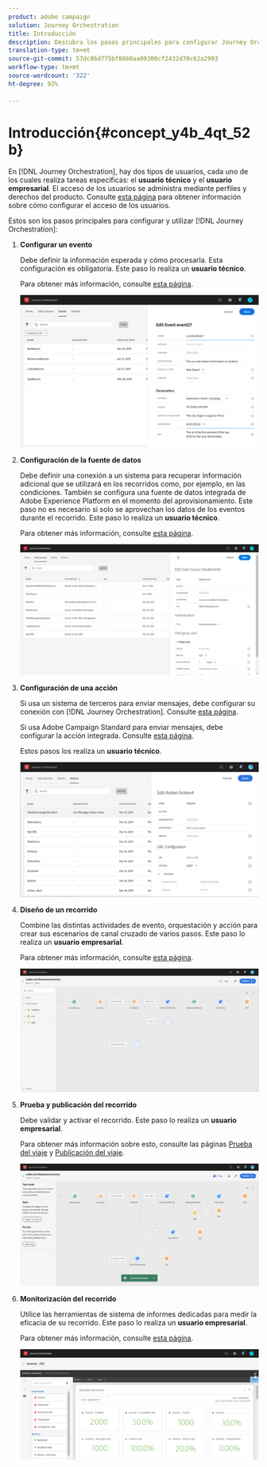 ```yaml
---
product: adobe campaign
solution: Journey Orchestration
title: Introducción
description: Descubra los pasos principales para configurar Journey Orchestration y construir su primer recorrido.
translation-type: tm+mt
source-git-commit: 57dc86d775bf8860aa09300cf2432d70c62a2993
workflow-type: tm+mt
source-wordcount: '322'
ht-degree: 92%

---
```



# Introducción{#concept_y4b_4qt_52b}

En [!DNL Journey Orchestration], hay dos tipos de usuarios, cada uno de los cuales realiza tareas específicas: el **usuario técnico** y el **usuario empresarial**. El acceso de los usuarios se administra mediante perfiles y derechos del producto. Consulte [esta página](../about/access-management.md) para obtener información sobre cómo configurar el acceso de los usuarios.

Estos son los pasos principales para configurar y utilizar [!DNL Journey Orchestration]:

1. **Configurar un evento**

   Debe definir la información esperada y cómo procesarla. Esta configuración es obligatoria. Este paso lo realiza un **usuario técnico**.

   Para obtener más información, consulte [esta página](../event/about-events.md).

   ![](../assets/journey7.png)

1. **Configuración de la fuente de datos**

   Debe definir una conexión a un sistema para recuperar información adicional que se utilizará en los recorridos como, por ejemplo, en las condiciones. También se configura una fuente de datos integrada de Adobe Experience Platform en el momento del aprovisionamiento. Este paso no es necesario si solo se aprovechan los datos de los eventos durante el recorrido. Este paso lo realiza un **usuario técnico**.

   Para obtener más información, consulte [esta página](../datasource/about-data-sources.md).

   ![](../assets/journey22.png)

1. **Configuración de una acción**

   Si usa un sistema de terceros para enviar mensajes, debe configurar su conexión con [!DNL Journey Orchestration]. Consulte [esta página](../action/about-custom-action-configuration.md).

   Si usa Adobe Campaign Standard para enviar mensajes, debe configurar la acción integrada. Consulte [esta página](../action/working-with-adobe-campaign.md).

   Estos pasos los realiza un **usuario técnico**.

   ![](../assets/custom2.png)

1. **Diseño de un recorrido**

   Combine las distintas actividades de evento, orquestación y acción para crear sus escenarios de canal cruzado de varios pasos. Este paso lo realiza un **usuario empresarial**.

   Para obtener más información, consulte [esta página](../building-journeys/journey.md).

   ![](../assets/journeyuc2_24.png)

1. **Prueba y publicación del recorrido**

   Debe validar y activar el recorrido. Este paso lo realiza un **usuario empresarial**.

   Para obtener más información sobre esto, consulte las páginas [Prueba del viaje](../building-journeys/testing-the-journey.md) y [Publicación del viaje](../building-journeys/publishing-the-journey.md).

   ![](../assets/journeyuc2_32bis.png)

1. **Monitorización del recorrido**

   Utilice las herramientas de sistema de informes dedicadas para medir la eficacia de su recorrido. Este paso lo realiza un **usuario empresarial**.

   Para obtener más información, consulte [esta página](../reporting/about-journey-reports.md).

   ![](../assets/dynamic_report_journey_12.png)

